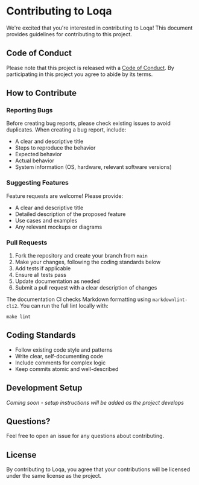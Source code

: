 # Contributing to Loqa

We're excited that you're interested in contributing to Loqa! This document provides guidelines for contributing to this project.

## Code of Conduct

Please note that this project is released with a [Code of Conduct](CODE_OF_CONDUCT.md). By participating in this project you agree to abide by its terms.

## How to Contribute

### Reporting Bugs

Before creating bug reports, please check existing issues to avoid duplicates. When creating a bug report, include:

- A clear and descriptive title
- Steps to reproduce the behavior
- Expected behavior
- Actual behavior
- System information (OS, hardware, relevant software versions)

### Suggesting Features

Feature requests are welcome! Please provide:

- A clear and descriptive title
- Detailed description of the proposed feature
- Use cases and examples
- Any relevant mockups or diagrams

### Pull Requests

1. Fork the repository and create your branch from `main`
2. Make your changes, following the coding standards below
3. Add tests if applicable
4. Ensure all tests pass
5. Update documentation as needed
6. Submit a pull request with a clear description of changes

The documentation CI checks Markdown formatting using `markdownlint-cli2`. You can run the full lint locally with:

```
make lint
```

## Coding Standards

- Follow existing code style and patterns
- Write clear, self-documenting code
- Include comments for complex logic
- Keep commits atomic and well-described

## Development Setup

*Coming soon - setup instructions will be added as the project develops*

## Questions?

Feel free to open an issue for any questions about contributing.

## License

By contributing to Loqa, you agree that your contributions will be licensed under the same license as the project.
